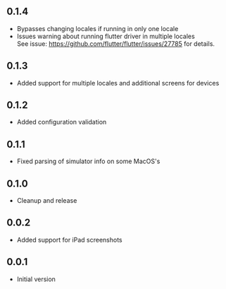 ## 0.1.4

- Bypasses changing locales if running in only one locale
- Issues warning about running flutter driver in multiple locales  
  See issue: https://github.com/flutter/flutter/issues/27785 for details.

## 0.1.3

- Added support for multiple locales and additional screens for devices

## 0.1.2

- Added configuration validation

## 0.1.1

- Fixed parsing of simulator info on some MacOS's

## 0.1.0

- Cleanup and release

## 0.0.2

- Added support for iPad screenshots

## 0.0.1

- Initial version
